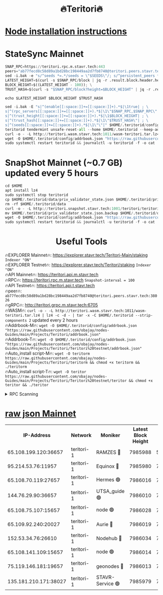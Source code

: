 <h1 align="center"> 🔥Teritori🔥</h1>


[Node installation instructions](https://github.com/obajay/nodes-Guides/tree/main/Projects/Teritori)
=

# StateSync Mainnet
```python
SNAP_RPC=https://teritori.rpc.m.stavr.tech:443
peers="ab77fecd8c58d89a1bd28bc198449aa2d7fb8740@teritori.peers.stavr.tech:38026"
sed -i.bak -e "s/^seeds *=.*/seeds = \"$SEEDS\"/; s/^persistent_peers *=.*/persistent_peers = \"$PEERS\"/" $HOME/.teritorid/config/config.toml
LATEST_HEIGHT=$(curl -s $SNAP_RPC/block | jq -r .result.block.header.height); \
BLOCK_HEIGHT=$((LATEST_HEIGHT - 100)); \
TRUST_HASH=$(curl -s "$SNAP_RPC/block?height=$BLOCK_HEIGHT" | jq -r .result.block_id.hash)

echo $LATEST_HEIGHT $BLOCK_HEIGHT $TRUST_HASH

sed -i.bak -E "s|^(enable[[:space:]]+=[[:space:]]+).*$|\1true| ; \
s|^(rpc_servers[[:space:]]+=[[:space:]]+).*$|\1\"$SNAP_RPC,$SNAP_RPC\"| ; \
s|^(trust_height[[:space:]]+=[[:space:]]+).*$|\1$BLOCK_HEIGHT| ; \
s|^(trust_hash[[:space:]]+=[[:space:]]+).*$|\1\"$TRUST_HASH\"| ; \
s|^(seeds[[:space:]]+=[[:space:]]+).*$|\1\"\"|" $HOME/.teritorid/config/config.toml
teritorid tendermint unsafe-reset-all --home $HOME/.teritorid --keep-addr-book
curl -o - -L http://teritori.wasm.stavr.tech:1011/wasm-teritori.tar.lz4 | lz4 -c -d - | tar -x -C $HOME/.teritorid --strip-components 2
wget -O $HOME/.teritorid/config/addrbook.json "https://raw.githubusercontent.com/obajay/nodes-Guides/main/Projects/Teritori/addrbook.json"
sudo systemctl restart teritorid && journalctl -u teritorid -f -o cat
```

# SnapShot Mainnet (~0.7 GB) updated every 5 hours
```python
cd $HOME
apt install lz4
sudo systemctl stop teritorid
cp $HOME/.teritorid/data/priv_validator_state.json $HOME/.teritorid/priv_validator_state.json.backup
rm -rf $HOME/.teritorid/data
curl -o - -L http://teritori.snapshot.stavr.tech:1001/teritori/teritori-snap.tar.lz4 | lz4 -c -d - | tar -x -C $HOME/.teritorid --strip-components 2
mv $HOME/.teritorid/priv_validator_state.json.backup $HOME/.teritorid/data/priv_validator_state.json
wget -O $HOME/.teritorid/config/addrbook.json "https://raw.githubusercontent.com/obajay/nodes-Guides/main/Projects/Teritori/addrbook.json"
sudo systemctl restart teritorid && journalctl -u teritorid -f -o cat
```
 <h1 align="center"> Useful Tools</h1>

🔥EXPLORER Mainnet🔥:      https://explorer.stavr.tech/Teritori-Main/staking      `Indexer "ON"` \
🔥EXPLORER Testnet🔥:        https://explorer.stavr.tech/Teritori/staking            `Indexer "ON"` \
🔥API Mainnet🔥:                   https://teritori.api.m.stavr.tech \
🔥RPC🔥:                                   https://teritori.rpc.m.stavr.tech                         `Snapshot-interval = 100` \
🔥API Testnet🔥:                     https://teritori.api.t.stavr.tech \
🔥peer🔥:                     `ab77fecd8c58d89a1bd28bc198449aa2d7fb8740@teritori.peers.stavr.tech:38026` \
🔥gRPC🔥:                                http://teritori.grpc.m.stavr.tech:6705 \
🔥WASM🔥: ```curl -o - -L http://teritori.wasm.stavr.tech:1011/wasm-teritori.tar.lz4 | lz4 -c -d - | tar -x -C $HOME/.teritorid --strip-components 2``` updated every 2 hours \
🔥Addrbook-M🔥:    ```wget -O $HOME/.teritorid/config/addrbook.json "https://raw.githubusercontent.com/obajay/nodes-Guides/main/Projects/Teritori/addrbook.json"``` \
🔥Addrbook-T🔥:    ```wget -O $HOME/.teritorid/config/addrbook.json "https://raw.githubusercontent.com/obajay/nodes-Guides/main/Projects/Teritori/Teritori%20testnet/addrbook.json"``` \
🔥Auto_install script-M🔥: ```wget -O teritorm https://raw.githubusercontent.com/obajay/nodes-Guides/main/Projects/Teritori/teritorm && chmod +x teritorm && ./teritorm``` \
🔥Auto_install script-T🔥: ```wget -O teritor https://raw.githubusercontent.com/obajay/nodes-Guides/main/Projects/Teritori/Teritori%20testnet/teritor && chmod +x teritor && ./teritor```

<details>
<summary>RPC Scanning</summary>

<h2 align="center"> We scan nodes in real time every 4 hours. And we provide the final result of RPC endpoints.
We cannot influence the operation of these nodes in any way. </h2>


```python
If Voting Power is higher than 0 --> then the Node is a validator of the network and may be subject to attack and be a potential threat to the chain.
```
```python
We marked such validators with a red symbol
```

</details>

[raw json Mainnet](https://rpc-check.teritorim.stavr.tech/teritorim/rpc-teritorim-result.json)
=



<table><tr><th>IP-Address</th><th>Network</th><th>Moniker</th><th>Latest Block Height</th><th>Earliest Block Height</th><th>Catching Up</th><th>Tx Index</th><th>Voting Power</th><th>Scan Time</th></tr><tr><td>65.108.199.120:36657</td><td>teritori-1</td><td>RAMZES 🔴</td><td>7985988</td><td>5996001</td><td>False</td><td>on</td><td>787917</td><td>2024-03-22T21:09:25.019467721UTC</td></tr><tr><td>95.214.53.76:11957</td><td>teritori-1</td><td>Equinox 🔴</td><td>7985980</td><td>7203180</td><td>False</td><td>on</td><td>1541944</td><td>2024-03-22T21:08:37.635833829UTC</td></tr><tr><td>65.108.70.119:27657</td><td>teritori-1</td><td>Hermes 🟢</td><td>7986016</td><td>7203180</td><td>False</td><td>on</td><td>0</td><td>2024-03-22T21:12:04.784798755UTC</td></tr><tr><td>144.76.29.90:36657</td><td>teritori-1</td><td>UTSA_guide 🟢</td><td>7986010</td><td>7208001</td><td>False</td><td>on</td><td>0</td><td>2024-03-22T21:11:29.792701813UTC</td></tr><tr><td>65.108.75.107:15657</td><td>teritori-1</td><td>node 🟢</td><td>7986028</td><td>7358868</td><td>False</td><td>on</td><td>0</td><td>2024-03-22T21:13:16.186240948UTC</td></tr><tr><td>65.109.92.240:20027</td><td>teritori-1</td><td>Aurie 🔴</td><td>7986019</td><td>7568001</td><td>False</td><td>on</td><td>119310</td><td>2024-03-22T21:12:23.537380997UTC</td></tr><tr><td>152.53.34.76:26610</td><td>teritori-1</td><td>Nodehub 🔴</td><td>7986034</td><td>7580883</td><td>False</td><td>on</td><td>65696</td><td>2024-03-22T21:13:52.162768180UTC</td></tr><tr><td>65.108.141.109:15657</td><td>teritori-1</td><td>node 🟢</td><td>7986014</td><td>7714496</td><td>False</td><td>on</td><td>0</td><td>2024-03-22T21:11:57.689647445UTC</td></tr><tr><td>75.119.146.181:19657</td><td>teritori-1</td><td>geonodes 🔴</td><td>7986013</td><td>7747478</td><td>False</td><td>on</td><td>37624</td><td>2024-03-22T21:11:46.913256534UTC</td></tr><tr><td>135.181.210.171:38027</td><td>teritori-1</td><td>STAVR-Service 🟢</td><td>7985979</td><td>7983001</td><td>False</td><td>on</td><td>0</td><td>2024-03-22T21:08:31.156294740UTC</td></tr></table>
